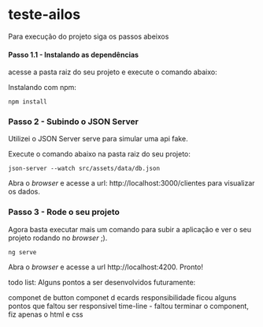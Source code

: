 # teste-ailos

Para execução do projeto siga os passos abeixos

#### Passo 1.1 - Instalando as dependências

acesse a pasta raiz do seu projeto e execute o comando abaixo:

Instalando com npm:
```
npm install
```

### Passo 2 - Subindo o JSON Server

Utilizei o JSON Server serve para simular uma api fake.

Execute o comando abaixo na pasta raiz do seu projeto:

```
json-server --watch src/assets/data/db.json
```
Abra o *browser* e acesse a url:  http://localhost:3000/clientes para visualizar os dados.

### Passo 3 - Rode o seu projeto

Agora basta executar mais um comando para subir a aplicação e ver o seu projeto rodando no *browser* ;).

```
ng serve
```

Abra o *browser* e acesse a url http://localhost:4200. Pronto!

todo list:
Alguns pontos a ser desenvolvidos futuramente:

componet de button
componet d ecards
responsibilidade ficou alguns pontos que faltou ser responsivel
time-line - faltou terminar o component, fiz apenas o html e css

